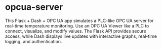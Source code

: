 # opcua-server
This Flask + Dash + OPC UA app simulates a PLC-like OPC UA server for real-time temperature monitoring. Use an OPC UA Viewer like a PLC to connect, visualize, and modify values. The Flask API provides secure access, while Dash displays live updates with interactive graphs, real-time logging, and authentication. 
